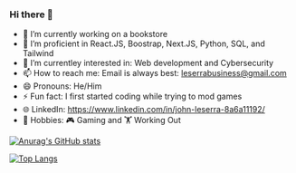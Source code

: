 ### Hi there 👋

- 🔭 I’m currently working on a bookstore
- 🌱 I’m proficient in  React.JS, Boostrap, Next.JS, Python, SQL, and Tailwind
- 🤔 I’m currentley interested in: Web development and Cybersecurity
- 📫 How to reach me: Email is always best: leserrabusiness@gmail.com
- 😄 Pronouns: He/Him
- ⚡ Fun fact: I first started coding while trying to mod games
- 🌐 LinkedIn: https://www.linkedin.com/in/john-leserra-8a6a11192/
- 📖 Hobbies: 🎮 Gaming and  🏋️ Working Out


[![Anurag's GitHub stats](https://github-readme-stats.vercel.app/api?username=LeserraJ&show_icons=true&theme=radical)](https://github.com/anuraghazra/github-readme-stats)

[![Top Langs](https://github-readme-stats.vercel.app/api/top-langs/?username=LeserraJ&layout=compact)](https://github.com/anuraghazra/github-readme-stats)
